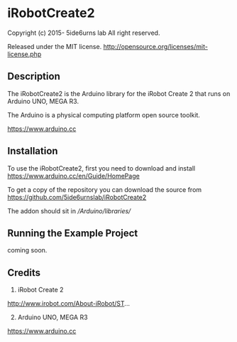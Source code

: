 # iRobotCreate2
Copyright (c) 2015- 5ide6urns lab All right reserved. 

Released under the MIT license. 
http://opensource.org/licenses/mit-license.php


## Description
The iRobotCreate2 is the Arduino library for the iRobot Create 2 that runs on Arduino UNO, MEGA R3.

The Arduino is a physical computing platform open source toolkit.

https://www.arduino.cc


## Installation
To use the iRobotCreate2, first you need to download and install
https://www.arduino.cc/en/Guide/HomePage

To get a copy of the repository you can download the source from
https://github.com/5ide6urnslab/iRobotCreate2

The addon should sit in _/Arduino/libraries/_

## Running the Example Project
coming soon.


## Credits
1) iRobot Create 2

http://www.irobot.com/About-iRobot/ST...

2) Arduino UNO, MEGA R3

https://www.arduino.cc
